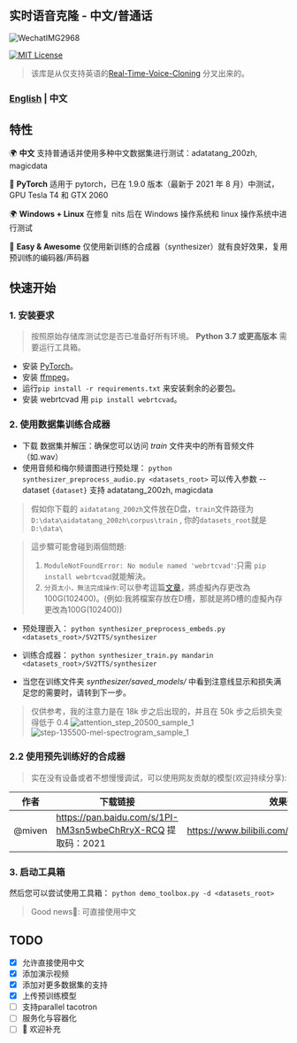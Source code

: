## 实时语音克隆 - 中文/普通话
![WechatIMG2968](https://user-images.githubusercontent.com/7423248/128490653-f55fefa8-f944-4617-96b8-5cc94f14f8f6.png)

[![MIT License](https://img.shields.io/badge/license-MIT-blue.svg?style=flat)](http://choosealicense.com/licenses/mit/)
> 该库是从仅支持英语的[Real-Time-Voice-Cloning](https://github.com/CorentinJ/Real-Time-Voice-Cloning) 分叉出来的。

### [English](README.md)  | 中文

## 特性
🌍 **中文** 支持普通话并使用多种中文数据集进行测试：adatatang_200zh, magicdata

🤩 **PyTorch** 适用于 pytorch，已在 1.9.0 版本（最新于 2021 年 8 月）中测试，GPU Tesla T4 和 GTX 2060

🌍 **Windows + Linux** 在修复 nits 后在 Windows 操作系统和 linux 操作系统中进行测试

🤩 **Easy & Awesome** 仅使用新训练的合成器（synthesizer）就有良好效果，复用预训练的编码器/声码器

## 快速开始

### 1. 安装要求
> 按照原始存储库测试您是否已准备好所有环境。
**Python 3.7 或更高版本** 需要运行工具箱。

* 安装 [PyTorch](https://pytorch.org/get-started/locally/)。
* 安装 [ffmpeg](https://ffmpeg.org/download.html#get-packages)。
* 运行`pip install -r requirements.txt` 来安装剩余的必要包。
* 安装 webrtcvad 用 `pip install webrtcvad`。

### 2. 使用数据集训练合成器
* 下载 数据集并解压：确保您可以访问 *train* 文件夹中的所有音频文件（如.wav）
* 使用音频和梅尔频谱图进行预处理：
`python synthesizer_preprocess_audio.py <datasets_root>`
可以传入参数 --dataset `{dataset}` 支持 adatatang_200zh, magicdata
> 假如你下载的 `aidatatang_200zh`文件放在D盘，`train`文件路径为 `D:\data\aidatatang_200zh\corpus\train` , 你的`datasets_root`就是 `D:\data\`

> 這步驟可能會碰到兩個問題:
> 1. `ModuleNotFoundError: No module named 'webrtcvad'`:只需 `pip install webrtcvad`就能解決。
> 2. `分頁太小，無法完成操作`:可以參考這篇[文章](https://blog.csdn.net/qq_17755303/article/details/112564030)，將虛擬內存更改為100G(102400)。(例如:我將檔案存放在D槽，那就是將D槽的虛擬內存更改為100G(102400))

* 预处理嵌入：
`python synthesizer_preprocess_embeds.py <datasets_root>/SV2TTS/synthesizer`

* 训练合成器：
`python synthesizer_train.py mandarin <datasets_root>/SV2TTS/synthesizer`

* 当您在训练文件夹 *synthesizer/saved_models/* 中看到注意线显示和损失满足您的需要时，请转到下一步。
> 仅供参考，我的注意力是在 18k 步之后出现的，并且在 50k 步之后损失变得低于 0.4
![attention_step_20500_sample_1](https://user-images.githubusercontent.com/7423248/128587252-f669f05a-f411-4811-8784-222156ea5e9d.png)
![step-135500-mel-spectrogram_sample_1](https://user-images.githubusercontent.com/7423248/128587255-4945faa0-5517-46ea-b173-928eff999330.png)

### 2.2 使用预先训练好的合成器
> 实在没有设备或者不想慢慢调试，可以使用网友贡献的模型(欢迎持续分享):

| 作者 | 下载链接 | 效果预览 | 
| --- | ----------- | ----- | 
|@miven| https://pan.baidu.com/s/1PI-hM3sn5wbeChRryX-RCQ 提取码：2021 | https://www.bilibili.com/video/BV1uh411B7AD/

### 3. 启动工具箱
然后您可以尝试使用工具箱：
`python demo_toolbox.py -d <datasets_root>`

> Good news🤩: 可直接使用中文

## TODO
- [X] 允许直接使用中文
- [X] 添加演示视频
- [X] 添加对更多数据集的支持
- [X] 上传预训练模型
- [ ] 支持parallel tacotron
- [ ] 服务化与容器化
- [ ] 🙏 欢迎补充
